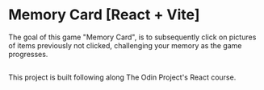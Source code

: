 # Memory Card [React + Vite]

The goal of this game "Memory Card", is to subsequently click on pictures of items previously not clicked, challenging your memory as the game progresses.

## 

This project is built following along The Odin Project's React course.